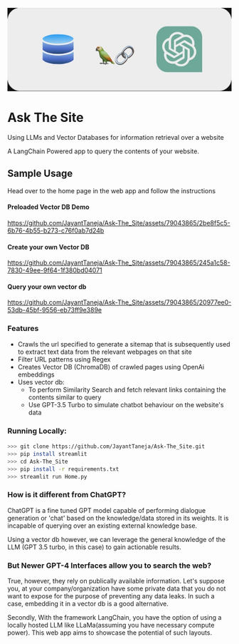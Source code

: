 ![img](./static/diagram1.jpg)

# Ask The Site

Using LLMs and Vector Databases for information retrieval over a website

A LangChain Powered app to query the contents of your website.

## Sample Usage

Head over to the home page in the web app and follow the instructions


#### Preloaded Vector DB Demo

https://github.com/JayantTaneja/Ask-The_Site/assets/79043865/2be8f5c5-6b76-4b55-b273-c76f0ab7d24b


#### Create your own Vector DB

https://github.com/JayantTaneja/Ask-The_Site/assets/79043865/245a1c58-7830-49ee-9f64-1f380bd04071


#### Query your own vector db

https://github.com/JayantTaneja/Ask-The_Site/assets/79043865/20977ee0-53db-45bf-9556-eb73ff9e389e


### Features

- Crawls the url specified to generate a sitemap that is subsequently used to extract text data from the relevant webpages on that site
- Filter URL patterns using Regex
- Creates Vector DB (ChromaDB) of crawled pages using OpenAi embeddings
- Uses vector db:
    - To perform Similarity Search and fetch relevant links containing the contents similar to query
    - Use GPT-3.5 Turbo to simulate chatbot behaviour on the website's data

### Running Locally:

```bash
>>> git clone https://github.com/JayantTaneja/Ask-The_Site.git
>>> pip install streamlit
>>> cd Ask-The_Site
>>> pip install -r requirements.txt
>>> streamlit run Home.py
```

### How is it different from ChatGPT?
ChatGPT is a fine tuned GPT model capable of performing dialogue generation or 'chat' based on the knowledge/data stored in its weights. It is incapable of querying over an existing external knowledge base.

Using a vector db however, we can leverage the general knowledge of the LLM (GPT 3.5 turbo, in this case) to gain actionable results.

### But Newer GPT-4 Interfaces allow you to search the web?
True, however, they rely on publically available information. Let's suppose you, at your company/organization have some private data that you do not want to expose for the purpose of preventing any data leaks. In such a case, embedding it in a vector db is a good alternative.

Secondly, With the framework LangChain, you have the option of using a locally hosted LLM like LLaMa(assuming you have necessary compute power). This web app aims to showcase the potential of such layouts.
